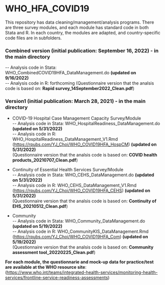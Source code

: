 # WHO_HFA_COVID19
This repository has data cleaning/management/analysis programs. There are three survey modules, and each module has standard code in both Stata and R. In each country, the modules are adapted, and country-specific code files are in subfolders. 

### Combined version (initial publication: September 16, 2022) - in the main directory

-- Analysis code in Stata: WHO_CombinedCOVID19HFA_DataManagement.do __(updated on 9/16/2022)__  
-- Analysis code in R: forthcoming 
(Questionnaire version that the analsis code is based on: __Rapid survey_14September2022_Clean.pdf__)    

### Version1 (initial publication: March 28, 2021) - in the main directory

* COVID-19 Hospital Case Management Capacity Survey/Module   
-- Analysis code in Stata: WHO_HospitalReadiness_DataManagement.do __(updated on 5/31/2022)__  
-- Analysis code in R: WHO_HospitalReadiness_DataManagement_V1.Rmd (https://rpubs.com/YJ_Choi/WHO_COVID19HFA_HospCM) __(updated on 5/31/2022)__    
(Questionnaire version that the analsis code is based on: __COVID health products_20210707_Clean.pdf__)    

* Continuity of Essential Health Services Survey/Module   
-- Analysis code in Stata: WHO_CEHS_DataManagement.do __(updated on 5/31/2022)__   
-- Analysis code in R: WHO_CEHS_DataManagement_V1.Rmd (https://rpubs.com/YJ_Choi/WHO_COVID19HFA_CEHS) __(updated on 5/31/2022)__      
(Questionnaire version that the analsis code is based on: __Continuity of EHS_20210512_Clean.pdf__)   

* Community   
-- Analysis code in Stata: WHO_Community_DataManagement.do __(updated on 5/19/2022)__  
-- Analysis code in R: WHO_CommunityKIS_DataManagement.Rmd (https://rpubs.com/YJ_Choi/WHO_COVID19HFA_Com) __(updated on 5/19/2022)__   
(Questionnaire version that the analsis code is based on: __Community assessment tool_20220225_Clean.pdf__)   

__For each module, the questionnarie and mock-up data for practice/test are available at the WHO resource site__: (https://www.who.int/teams/integrated-health-services/monitoring-health-services/frontline-service-readiness-assessments) 
